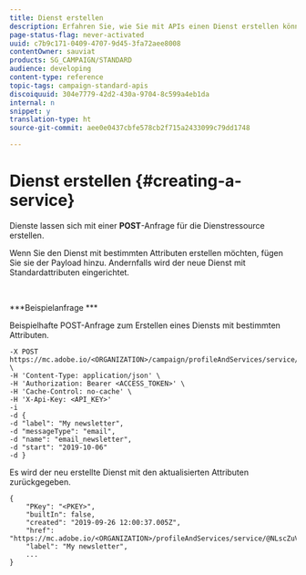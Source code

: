 ```yaml
---
title: Dienst erstellen
description: Erfahren Sie, wie Sie mit APIs einen Dienst erstellen können.
page-status-flag: never-activated
uuid: c7b9c171-0409-4707-9d45-3fa72aee8008
contentOwner: sauviat
products: SG_CAMPAIGN/STANDARD
audience: developing
content-type: reference
topic-tags: campaign-standard-apis
discoiquuid: 304e7779-42d2-430a-9704-8c599a4eb1da
internal: n
snippet: y
translation-type: ht
source-git-commit: aee0e0437cbfe578cb2f715a2433099c79dd1748

---
```



# Dienst erstellen {#creating-a-service}

Dienste lassen sich mit einer **POST**-Anfrage für die Dienstressource erstellen.

Wenn Sie den Dienst mit bestimmten Attributen erstellen möchten, fügen Sie sie der Payload hinzu. Andernfalls wird der neue Dienst mit Standardattributen eingerichtet.

<br/>

***Beispielanfrage ***

Beispielhafte POST-Anfrage zum Erstellen eines Diensts mit bestimmten Attributen.

```
-X POST https://mc.adobe.io/<ORGANIZATION>/campaign/profileAndServices/service/ \
-H 'Content-Type: application/json' \
-H 'Authorization: Bearer <ACCESS_TOKEN>' \
-H 'Cache-Control: no-cache' \
-H 'X-Api-Key: <API_KEY>'
-i
-d {
-d "label": "My newsletter",
-d "messageType": "email",
-d "name": "email_newsletter",
-d "start": "2019-10-06"
-d }
```

Es wird der neu erstellte Dienst mit den aktualisierten Attributen zurückgegeben.

```
{
    "PKey": "<PKEY>",
    "builtIn": false,
    "created": "2019-09-26 12:00:37.005Z",
    "href": "https://mc.adobe.io/<ORGANIZATION>/profileAndServices/service/@NLscZuVHxdVu9rPftvrMWFfR1zRIxQGswSOmGLrK09JTF_iWhB0JCUHEndA_vvy__k9mzOYa5NVkcWDcrK8qGh0wygahX9kRcD44kiWWSEceShn3",
    "label": "My newsletter",
    ...
}
```
